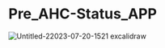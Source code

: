 # Pre_AHC-Status_APP

![Untitled-22023-07-20-1521 excalidraw](https://github.com/DevAbdoTolba/Pre_AHC-Status_APP/assets/100101090/8950f2df-3f48-491e-97d7-cd0f65c45fc0)
